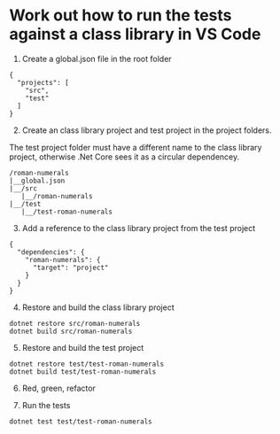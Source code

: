 # Work out how to run the tests against a class library in VS Code

1. Create a global.json file in the root folder
```
{
  "projects": [
    "src",
    "test"
  ]
}
```

2. Create an class library project and test project in the project folders.

The test project folder must have a different name to the class library project, otherwise .Net Core sees it as a circular dependencey.

```
/roman-numerals
|__global.json
|__/src
   |__/roman-numerals
|__/test
   |__/test-roman-numerals
```

3. Add a reference to the class library project from the test project

```
{
  "dependencies": {
    "roman-numerals": {
      "target": "project"
    }
  }
}
```

4. Restore and build the class library project
```
dotnet restore src/roman-numerals
dotnet build src/roman-numerals
```

5. Restore and build the test project
```
dotnet restore test/test-roman-numerals
dotnet build test/test-roman-numerals
```

6. Red, green, refactor

7. Run the tests
```
dotnet test test/test-roman-numerals
```
